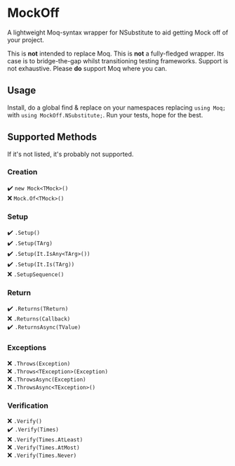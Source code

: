 # MockOff

A lightweight Moq-syntax wrapper for NSubstitute to aid getting Mock off of your project.

This is **not** intended to replace Moq. This is **not** a fully-fledged wrapper. Its case is to bridge-the-gap whilst transitioning testing frameworks. Support is not exhaustive. Please **do** support Moq where you can.

## Usage
Install, do a global find & replace on your namespaces replacing `using Moq;` with `using MockOff.NSubstitute;`. Run your tests, hope for the best.

## Supported Methods
If it's not listed, it's probably not supported.

### Creation
:heavy_check_mark: `new Mock<TMock>()`  
:x: `Mock.Of<TMock>()`  

### Setup
:heavy_check_mark: `.Setup()`  
:heavy_check_mark: `.Setup(TArg)`  
:heavy_check_mark: `.Setup(It.IsAny<TArg>())`  
:heavy_check_mark: `.Setup(It.Is(TArg))`  
:x: `.SetupSequence()`

### Return
:heavy_check_mark: `.Returns(TReturn)`  
:x: `.Returns(Callback)`  
:heavy_check_mark: `.ReturnsAsync(TValue)`  

### Exceptions
:x: `.Throws(Exception)`  
:x: `.Throws<TException>(Exception)`  
:x: `.ThrowsAsync(Exception)`  
:x: `.ThrowsAsync<TException>()`  

### Verification
:x: `.Verify()`  
:heavy_check_mark: `.Verify(Times)`  
:x: `.Verify(Times.AtLeast)`  
:x: `.Verify(Times.AtMost)`  
:x: `.Verify(Times.Never)`  
